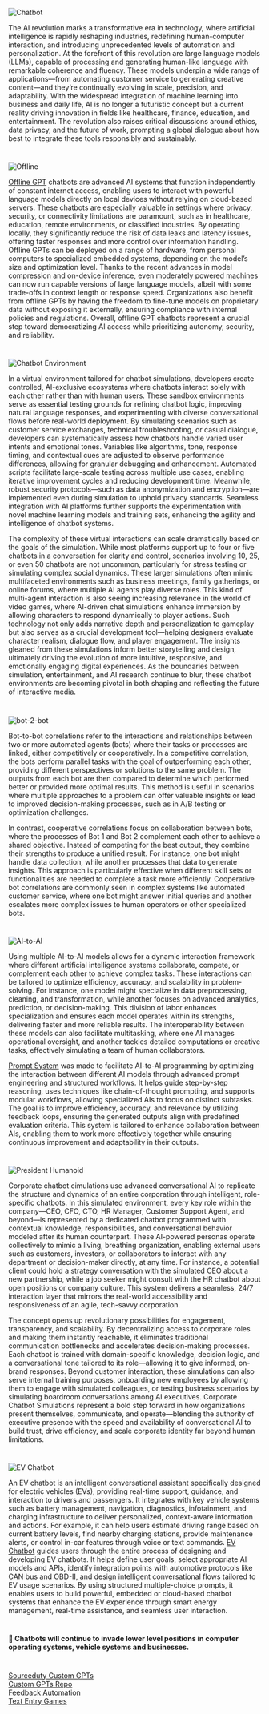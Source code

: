 ![Chatbot](https://github.com/user-attachments/assets/5fd1b68f-6eef-479b-b356-59d6139ef766)

The AI revolution marks a transformative era in technology, where artificial intelligence is rapidly reshaping industries, redefining human-computer interaction, and introducing unprecedented levels of automation and personalization. At the forefront of this revolution are large language models (LLMs), capable of processing and generating human-like language with remarkable coherence and fluency. These models underpin a wide range of applications—from automating customer service to generating creative content—and they’re continually evolving in scale, precision, and adaptability. With the widespread integration of machine learning into business and daily life, AI is no longer a futuristic concept but a current reality driving innovation in fields like healthcare, finance, education, and entertainment. The revolution also raises critical discussions around ethics, data privacy, and the future of work, prompting a global dialogue about how best to integrate these tools responsibly and sustainably.

#

![Offline](https://github.com/user-attachments/assets/7a8b9211-865a-4f37-b56d-f3df2d906172)

[Offline GPT](https://chatgpt.com/g/g-PhOe9lrMu-offline-gpt) chatbots are advanced AI systems that function independently of constant internet access, enabling users to interact with powerful language models directly on local devices without relying on cloud-based servers. These chatbots are especially valuable in settings where privacy, security, or connectivity limitations are paramount, such as in healthcare, education, remote environments, or classified industries. By operating locally, they significantly reduce the risk of data leaks and latency issues, offering faster responses and more control over information handling. Offline GPTs can be deployed on a range of hardware, from personal computers to specialized embedded systems, depending on the model’s size and optimization level. Thanks to the recent advances in model compression and on-device inference, even moderately powered machines can now run capable versions of large language models, albeit with some trade-offs in context length or response speed. Organizations also benefit from offline GPTs by having the freedom to fine-tune models on proprietary data without exposing it externally, ensuring compliance with internal policies and regulations. Overall, offline GPT chatbots represent a crucial step toward democratizing AI access while prioritizing autonomy, security, and reliability.

#

![Chatbot Environment](https://github.com/user-attachments/assets/00e8094b-fcda-4396-b8c1-44580ef090b9)

In a virtual environment tailored for chatbot simulations, developers create controlled, AI-exclusive ecosystems where chatbots interact solely with each other rather than with human users. These sandbox environments serve as essential testing grounds for refining chatbot logic, improving natural language responses, and experimenting with diverse conversational flows before real-world deployment. By simulating scenarios such as customer service exchanges, technical troubleshooting, or casual dialogue, developers can systematically assess how chatbots handle varied user intents and emotional tones. Variables like algorithms, tone, response timing, and contextual cues are adjusted to observe performance differences, allowing for granular debugging and enhancement. Automated scripts facilitate large-scale testing across multiple use cases, enabling iterative improvement cycles and reducing development time. Meanwhile, robust security protocols—such as data anonymization and encryption—are implemented even during simulation to uphold privacy standards. Seamless integration with AI platforms further supports the experimentation with novel machine learning models and training sets, enhancing the agility and intelligence of chatbot systems.

The complexity of these virtual interactions can scale dramatically based on the goals of the simulation. While most platforms support up to four or five chatbots in a conversation for clarity and control, scenarios involving 10, 25, or even 50 chatbots are not uncommon, particularly for stress testing or simulating complex social dynamics. These larger simulations often mimic multifaceted environments such as business meetings, family gatherings, or online forums, where multiple AI agents play diverse roles. This kind of multi-agent interaction is also seeing increasing relevance in the world of video games, where AI-driven chat simulations enhance immersion by allowing characters to respond dynamically to player actions. Such technology not only adds narrative depth and personalization to gameplay but also serves as a crucial development tool—helping designers evaluate character realism, dialogue flow, and player engagement. The insights gleaned from these simulations inform better storytelling and design, ultimately driving the evolution of more intuitive, responsive, and emotionally engaging digital experiences. As the boundaries between simulation, entertainment, and AI research continue to blur, these chatbot environments are becoming pivotal in both shaping and reflecting the future of interactive media.

#

![bot-2-bot](https://github.com/user-attachments/assets/0dea67d5-2f6f-43ec-89ca-59f769e66320)

Bot-to-bot correlations refer to the interactions and relationships between two or more automated agents (bots) where their tasks or processes are linked, either competitively or cooperatively. In a competitive correlation, the bots perform parallel tasks with the goal of outperforming each other, providing different perspectives or solutions to the same problem. The outputs from each bot are then compared to determine which performed better or provided more optimal results. This method is useful in scenarios where multiple approaches to a problem can offer valuable insights or lead to improved decision-making processes, such as in A/B testing or optimization challenges.

In contrast, cooperative correlations focus on collaboration between bots, where the processes of Bot 1 and Bot 2 complement each other to achieve a shared objective. Instead of competing for the best output, they combine their strengths to produce a unified result. For instance, one bot might handle data collection, while another processes that data to generate insights. This approach is particularly effective when different skill sets or functionalities are needed to complete a task more efficiently. Cooperative bot correlations are commonly seen in complex systems like automated customer service, where one bot might answer initial queries and another escalates more complex issues to human operators or other specialized bots.

#

![AI-to-AI](https://github.com/user-attachments/assets/aeb953ca-a190-4030-be66-cc2af1c4db97)

Using multiple AI-to-AI models allows for a dynamic interaction framework where different artificial intelligence systems collaborate, compete, or complement each other to achieve complex tasks. These interactions can be tailored to optimize efficiency, accuracy, and scalability in problem-solving. For instance, one model might specialize in data preprocessing, cleaning, and transformation, while another focuses on advanced analytics, prediction, or decision-making. This division of labor enhances specialization and ensures each model operates within its strengths, delivering faster and more reliable results. The interoperability between these models can also facilitate multitasking, where one AI manages operational oversight, and another tackles detailed computations or creative tasks, effectively simulating a team of human collaborators.

[Prompt System](https://chatgpt.com/g/g-6764ee408c308191b7d0d09d2dea90a4-prompt-system) was made to facilitate AI-to-AI programming by optimizing the interaction between different AI models through advanced prompt engineering and structured workflows. It helps guide step-by-step reasoning, uses techniques like chain-of-thought prompting, and supports modular workflows, allowing specialized AIs to focus on distinct subtasks. The goal is to improve efficiency, accuracy, and relevance by utilizing feedback loops, ensuring the generated outputs align with predefined evaluation criteria. This system is tailored to enhance collaboration between AIs, enabling them to work more effectively together while ensuring continuous improvement and adaptability in their outputs.

#

![President Humanoid](https://github.com/user-attachments/assets/242ea5a4-8313-4846-97f9-b1819b9bcf5d)

Corporate chatbot cimulations use advanced conversational AI to replicate the structure and dynamics of an entire corporation through intelligent, role-specific chatbots. In this simulated environment, every key role within the company—CEO, CFO, CTO, HR Manager, Customer Support Agent, and beyond—is represented by a dedicated chatbot programmed with contextual knowledge, responsibilities, and conversational behavior modeled after its human counterpart. These AI-powered personas operate collectively to mimic a living, breathing organization, enabling external users such as customers, investors, or collaborators to interact with any department or decision-maker directly, at any time. For instance, a potential client could hold a strategy conversation with the simulated CEO about a new partnership, while a job seeker might consult with the HR chatbot about open positions or company culture. This system delivers a seamless, 24/7 interaction layer that mirrors the real-world accessibility and responsiveness of an agile, tech-savvy corporation.

The concept opens up revolutionary possibilities for engagement, transparency, and scalability. By decentralizing access to corporate roles and making them instantly reachable, it eliminates traditional communication bottlenecks and accelerates decision-making processes. Each chatbot is trained with domain-specific knowledge, decision logic, and a conversational tone tailored to its role—allowing it to give informed, on-brand responses. Beyond customer interaction, these simulations can also serve internal training purposes, onboarding new employees by allowing them to engage with simulated colleagues, or testing business scenarios by simulating boardroom conversations among AI executives. Corporate Chatbot Simulations represent a bold step forward in how organizations present themselves, communicate, and operate—blending the authority of executive presence with the speed and availability of conversational AI to build trust, drive efficiency, and scale corporate identity far beyond human limitations.

#

![EV Chatbot](https://github.com/user-attachments/assets/5b405fe0-c803-4a3d-9ad1-b9cffbac95ce)

An EV chatbot is an intelligent conversational assistant specifically designed for electric vehicles (EVs), providing real-time support, guidance, and interaction to drivers and passengers. It integrates with key vehicle systems such as battery management, navigation, diagnostics, infotainment, and charging infrastructure to deliver personalized, context-aware information and actions. For example, it can help users estimate driving range based on current battery levels, find nearby charging stations, provide maintenance alerts, or control in-car features through voice or text commands. [EV Chatbot](https://chatgpt.com/g/g-682bf337991c81918563e8c08114b660-ev-chatbot) guides users through the entire process of designing and developing EV chatbots. It helps define user goals, select appropriate AI models and APIs, identify integration points with automotive protocols like CAN bus and OBD-II, and design intelligent conversational flows tailored to EV usage scenarios. By using structured multiple-choice prompts, it enables users to build powerful, embedded or cloud-based chatbot systems that enhance the EV experience through smart energy management, real-time assistance, and seamless user interaction.

#
**🤖 Chatbots will continue to invade lower level positions in computer operating systems, vehicle systems and businesses.**
#

[Sourceduty Custom GPTs](https://sourceduty.com/custom-gpts/)
<br>
[Custom GPTs Repo](https://github.com/sourceduty/Custom_GPTs)
<br>
[Feedback Automation](https://github.com/sourceduty/Feedback_Automation)
<br>
[Text Entry Games](https://chatgpt.com/g/g-6828e688a8688191ac6729345214b92f-text-entry-games)
